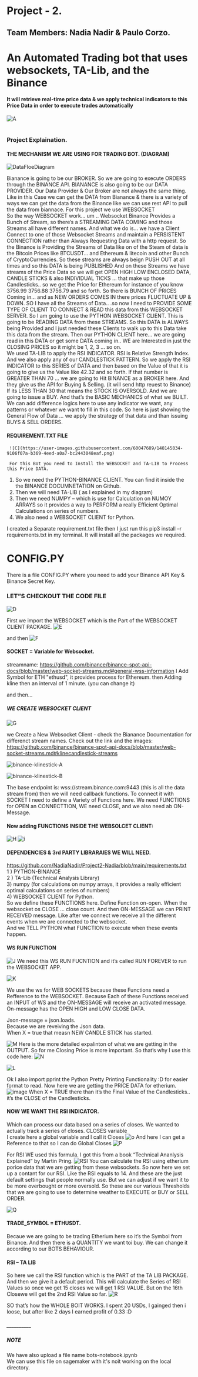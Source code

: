 # Project - 2.
## Team Members: Nadia Nadir & Paulo Corzo. 
# An Automated Trading bot that uses websockets, TA-Lib, and the Binance 
#### It will retrieve real-time price data & we apply technical  indicators to this Price Data in order to execute trades automatically 
![A](https://user-images.githubusercontent.com/60047689/148145549-3cbfdf4b-1443-4c61-8af4-c6e0681a427b.jpeg)

#
### Project Explaination. 

#### THE MECHANISM WE ARE USING FOR TRADING BOT. (DIAGRAM)
![DataFloeDiagram](https://user-images.githubusercontent.com/60047689/147998538-fc8c3c2c-7323-4cb0-ae3d-8137207008e0.png)
  
  Bianance is going to be our BROKER. So we are going to execute ORDERS through the BINANCE API. 
BIANANCE is also going to be our DATA PROVIDER. 
Our Data Provider & Our Broker are not always the same thing. Like in this Case we can get the DATA from Bianance & there is a variety of ways we can get the data from the Binance like we can use rest API to pull the data from biannace. 
For this project we use WEBSOCKET  
So the way WEBSOCKET work… um .. Websocket Binance Provides a Bunch of Stream, so there’s a STREAMING DATA COMING and those Streams all have different names. 
And what we do is… we have a Client Connect to one of those Websocket Streams and maintain a PERSISTENT CONNECTION rather than Always Requesting Data with a http request. 
So the Binance is Providing the Streams of Data like on of the Steam of data is the Bitcoin Prices like BTCUSDT… and Ethereum & litecoin and other Bunch of CryptoCurrencies. 
So these streams are always beign PUSH OUT at all times and so this DATA is being PUBLISHED 
And on these Streams we have streams of the Price Data so we will get OPEN HIGH LOW ENCLOSED DATA, CANDLE STICKS & also INDIVIDUAL TICKS … that make up those Candlesticks.. 
so we get the Price for Ethereum for instance of you know 3756.99 3756.88 3756.79 and so forth. 
So there is BUNCH OF PRICES Coming in… and as NEW ORDERS COMES IN there prices FLUCTUATE UP & DOWN. 
SO I have all the Streams of Data.. .so now I need to PROVIDE SOME TYPE OF CLIENT TO CONNECT & READ this data from this WEBSOCKET SERVER. 
So I am going to use the PYTHON WEBSOCKET CLIENT. 
This is going to be READING DATA from these STREAMS. 
So this DATA is ALWAYS being Provided and I just needed these Clients to walk up to this Data take this data from the stream. 
Then our PYTHON CLIENT here…  we are going read in this DATA  or get some DATA coming in.. 
WE are Interested in just the CLOSING PRICES so it might be 1, 2, 3 … so on.  
We used TA-LIB to apply the RSI INDICATOR. RSI is Relative Strength Index. 
And we also apply any of our CANDLESTICK PATTERN. 
So we apply the RSI INDICATOR to this SERIES of DATA and then based on the Value of that it is going to give us the Value like 42.32 and so forth. 
If that number is GREATER THAN 70 … we are going to Hit BINANCE as a BROKER here. And they give us the API for Buying & Selling. (it will send http reuest to Binance)
If its LESS THAN 30 that means the STOCK IS OVERSOLD. And we are going to issue a BUY. 
And that’s the BASIC MECHANICS of what we BUILT.
We can add difference logics here to use any indicator we want, any patterns or whatever we want to fill in this code. 
So here is just showing the General Flow of Data … we apply the strategy of that data and than issuing BUYS & SELL ORDERS. 
  
    
#### REQUIREMENT.TXT FILE  

     ![C](https://user-images.githubusercontent.com/60047689/148145834-9106f07a-b369-4eed-a0a7-bc2443048eaf.png)

     For this Bot you need to Install the WEBSOCKET and TA-LIB to Process this Price DATA. 
1)	So we need the PYTHON-BINANCE CLIENT. You can find it inside the the BINANCE DOCUMNETATION on Github. 
2)	Then we will need TA-LIB ( as I explained in my diagram) 
3)	Then we need NUMPY – which is use for Calculation on NUMOY ARRAYS so it provides a way to PERFORM a really Efficient Optimal Calculations on series of numbers. 
4)	We also need a WEBSOCKET CLIENT for Python. 

I created a Separate requirement.txt file then I just run this pip3 install –r requirements.txt in my terminal. It will install all the packages we required. 

# CONFIG.PY 
There is a file CONFIG.PY where you need to add your Binance API Key & Binance Secret Key. 
### LET”S CHECKOUT THE CODE FILE

![D](https://user-images.githubusercontent.com/60047689/148145899-1a10e147-5f02-4d7a-b6a9-cbc51d8e7b6e.png)

First we import the WEBSOCKET which is the Part of the WEBSOCKET CLIENT PACKAGE. 
![E](https://user-images.githubusercontent.com/60047689/148145979-6e404842-5bb3-4a0b-a598-19b649b28792.png)

and then
![F](https://user-images.githubusercontent.com/60047689/148146053-c9bd525c-73c5-4793-ab71-beec83a06fe1.png)

#### SOCKET = Variable for Websocket. 
streamname: https://github.com/binance/binance-spot-api-docs/blob/master/web-socket-streams.md#general-wss-information
 I Add Symbol for ETH "ethusd", it provides process for Ethereum.
then Adding kline then an interval of 1 minute. (you can change it) 

and then... 
##### WE CREATE WEBSOCKET CLIENT 

![G](https://user-images.githubusercontent.com/60047689/148146133-fa30b1ae-d02a-4955-8cc6-c95a68d04ed3.png)

we Create a New Websocket Client - check the Bianance Documentation for differenct stream names. Check out the link and the images: 
https://github.com/binance/binance-spot-api-docs/blob/master/web-socket-streams.md#klinecandlestick-streams

![binance-klinestick-A](https://user-images.githubusercontent.com/60047689/148146203-f76b4aa8-7341-46c5-851f-86b3396b268a.png)

![binance-klinestick-B](https://user-images.githubusercontent.com/60047689/148146212-3b6c6b0d-e868-4b2c-8c98-0453eced5b74.png)

The base endpoint is: wss://stream.binance.com:9443 (this is all the data stream from)
then we will need callback functions.
To connect it with SOCKET I need to define a Variety of Functions here. 
We need FUNCTIONS for OPEN an CONNECTTION, WE need CLOSE, and we also need ab ON-Message. 

#### Now adding FUNCTIONS INSIDE THE WEBSOLCET CLIENT: 
![H](https://user-images.githubusercontent.com/60047689/148146265-8c332764-2ea9-4481-a9d6-3bcba53531fb.png)
![i](https://user-images.githubusercontent.com/60047689/148146278-b06935fb-31fa-4807-8967-4d6dfbc76084.png)


#### DEPENDENCIES & 3rd PARTY LIBRARAIES WE WILL NEED. 
https://github.com/NadiaNadir/Project2-Nadia/blob/main/requirements.txt  
1 ) PYTHON-BINANCE  
2 ) TA-Lib (Technical Analysis Library)  
3) numpy (for calculations on numpy arrays, it provides a really efficient optimal calculations on series of numbers)  
4) WEBSOCKET CLIENT for Python.   
So we define these FUNCTIONS here. 
Define Function on-open. 
When the websocket os CLOSE … close count. 
And then ON-MESSAGE we can PRINT RECEIVED message. 
Like after we connect we receive all the different events when we are connected to the websocket.   
And we TELL PYTHON what FUNCTION to execute when these events happen. 

#### WS RUN FUNCTION
![J](https://user-images.githubusercontent.com/60047689/148146356-26a423f6-2546-46b6-909f-927fdfc7f55f.png)
We need this WS RUN FUCNTION and it’s called RUN FOREVER to run the WEBSOCKET APP. 

![K](https://user-images.githubusercontent.com/60047689/148146398-b1118366-b21e-4d52-bf14-5a4b9a267d92.png)

We use the ws for WEB SOCKETS because these Functions need a Refference to the WEBSOCKET. 
Because Each of these Functions received an INPUT of WS and the ON-MESSAGE will receive an activated message. 
On-message has the OPEN HIGH and LOW CLOSE DATA. 

Json-message = json.loads.  
Because we are reveiving the Json data.  
When X = true that measn NEW CANDLE STICK has started.

![M](https://user-images.githubusercontent.com/60047689/148146463-3888a66f-32f8-408e-a0dc-ad336ccf409d.png)
Here is the more detailed expalinton of what we are getting in the OUTPUT. 
So for me Closing Price is more important. 
So that’s why I use this code here: 
![N](https://user-images.githubusercontent.com/60047689/148146525-0b56b8e9-b963-4f72-b383-5652033e142b.png)

![L](https://user-images.githubusercontent.com/60047689/148146593-f6e91605-c7cd-455e-bf23-ea12070729e5.png)

Ok I also import pprint the Python Pretty Printing Functionality :D for easier format to read.
Now here we are getting the PRICE DATA for etherium. 
![image](https://user-images.githubusercontent.com/60047689/148146667-e6892ba5-02cf-4f2c-8461-df0dd2e61112.png)
When X = TRUE there than it’s the Final Value of the Candlesticks.. it’s the CLOSE of the Candlesticks.   

#### NOW WE WANT THE RSI INDICATOR. 
Which can process our data based on a series of closes. 
We wanted to actually track a series of closes.
CLOSES variable  
I create here a global variable and I call it Closes
![o](https://user-images.githubusercontent.com/60047689/148146779-a80f611e-86e3-4941-b256-e48147f59ab8.png)
And here I can get a Reference to that so I can do Global Closes 
![P](https://user-images.githubusercontent.com/60047689/148146808-22691558-f250-4a81-b7c5-16c1eab1e447.png)

For RSI WE used this formula. I got this from a book “Technical Ananlysis Explained” by Martin Pring. 
![RSI](https://user-images.githubusercontent.com/60047689/148146837-87841487-a549-4ad1-9c12-7d60b82f22c3.png)
You can calculate the RSI using etherium porice data that we are getting from these websockets. 
So now here we set up a contant for our RSI.
Like the RSI equals to 14. And these are the just default settings that people normally use. But we can adjust if we want it to be more overbought or more oversold. 
So these are our various Thresholds that we are going to use to determine weather to EXECUTE or BUY or SELL ORDER. 

![Q](https://user-images.githubusercontent.com/60047689/148146892-5a8f437e-a5a3-4f48-a36c-321d640772ab.png)

#### TRADE_SYMBOL = ETHUSDT. 
Becaue we are going to be trading Etherium here so it’s the Symbol from Binance. 
And then there is a QUANTITY we want toi buy. We can change it according to our BOTS BEHAVIOUR. 

#### RSI – TA LIB
So here we call the RSI function which is the PART of the TA LIB PACKAGE. 
And then we give it a default period. 
This will calculate the Series of RSI Values so once we get 15 closes we will get 1 RSI VALUE. 
But on the 16th Closewe will get the 2nd RSI Value so far. 
![R](https://user-images.githubusercontent.com/60047689/148146952-4c0ae2f5-8de2-4316-95e3-6b5795f594fe.png)

SO that’s how the WHOLE BOIT WORKS.
I spent 20 USDs, I gainged then i loose, but after like 2 days I earned profit of 0.33 :D 

##### __________
##### NOTE  
We have also upload a file name bots-notebook.ipynb   
We can use this file on sagemaker with it's noit working on the local directory. 

